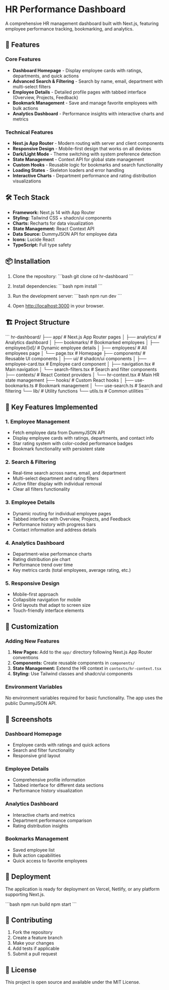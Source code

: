 # HR Performance Dashboard

A comprehensive HR management dashboard built with Next.js, featuring employee performance tracking, bookmarking, and analytics.

## 🚀 Features

### Core Features
- **Dashboard Homepage** - Display employee cards with ratings, departments, and quick actions
- **Advanced Search & Filtering** - Search by name, email, department with multi-select filters
- **Employee Details** - Detailed profile pages with tabbed interface (Overview, Projects, Feedback)
- **Bookmark Management** - Save and manage favorite employees with bulk actions
- **Analytics Dashboard** - Performance insights with interactive charts and metrics

### Technical Features
- **Next.js App Router** - Modern routing with server and client components
- **Responsive Design** - Mobile-first design that works on all devices
- **Dark/Light Mode** - Theme switching with system preference detection
- **State Management** - Context API for global state management
- **Custom Hooks** - Reusable logic for bookmarks and search functionality
- **Loading States** - Skeleton loaders and error handling
- **Interactive Charts** - Department performance and rating distribution visualizations

## 🛠️ Tech Stack

- **Framework:** Next.js 14 with App Router
- **Styling:** Tailwind CSS + shadcn/ui components
- **Charts:** Recharts for data visualization
- **State Management:** React Context API
- **Data Source:** DummyJSON API for employee data
- **Icons:** Lucide React
- **TypeScript:** Full type safety

## 📦 Installation

1. Clone the repository:
\`\`\`bash
git clone <repository-url>
cd hr-dashboard
\`\`\`

2. Install dependencies:
\`\`\`bash
npm install
\`\`\`

3. Run the development server:
\`\`\`bash
npm run dev
\`\`\`

4. Open [http://localhost:3000](http://localhost:3000) in your browser.

## 🏗️ Project Structure

\`\`\`
hr-dashboard/
├── app/                    # Next.js App Router pages
│   ├── analytics/         # Analytics dashboard
│   ├── bookmarks/         # Bookmarked employees
│   ├── employee/[id]/     # Dynamic employee details
│   ├── employees/         # All employees page
│   └── page.tsx          # Homepage
├── components/            # Reusable UI components
│   ├── ui/               # shadcn/ui components
│   ├── employee-card.tsx # Employee card component
│   ├── navigation.tsx    # Main navigation
│   └── search-filters.tsx # Search and filter components
├── contexts/             # React Context providers
│   └── hr-context.tsx   # Main HR state management
├── hooks/               # Custom React hooks
│   ├── use-bookmarks.ts # Bookmark management
│   └── use-search.ts    # Search and filtering
└── lib/                # Utility functions
    └── utils.ts        # Common utilities
\`\`\`

## 🎯 Key Features Implemented

### 1. Employee Management
- Fetch employee data from DummyJSON API
- Display employee cards with ratings, departments, and contact info
- Star rating system with color-coded performance badges
- Bookmark functionality with persistent state

### 2. Search & Filtering
- Real-time search across name, email, and department
- Multi-select department and rating filters
- Active filter display with individual removal
- Clear all filters functionality

### 3. Employee Details
- Dynamic routing for individual employee pages
- Tabbed interface with Overview, Projects, and Feedback
- Performance history with progress bars
- Contact information and address details

### 4. Analytics Dashboard
- Department-wise performance charts
- Rating distribution pie chart
- Performance trend over time
- Key metrics cards (total employees, average rating, etc.)

### 5. Responsive Design
- Mobile-first approach
- Collapsible navigation for mobile
- Grid layouts that adapt to screen size
- Touch-friendly interface elements

## 🔧 Customization

### Adding New Features
1. **New Pages:** Add to the `app/` directory following Next.js App Router conventions
2. **Components:** Create reusable components in `components/`
3. **State Management:** Extend the HR context in `contexts/hr-context.tsx`
4. **Styling:** Use Tailwind classes and shadcn/ui components

### Environment Variables
No environment variables required for basic functionality. The app uses the public DummyJSON API.

## 📱 Screenshots

### Dashboard Homepage
- Employee cards with ratings and quick actions
- Search and filter functionality
- Responsive grid layout

### Employee Details
- Comprehensive profile information
- Tabbed interface for different data sections
- Performance history visualization

### Analytics Dashboard
- Interactive charts and metrics
- Department performance comparison
- Rating distribution insights

### Bookmarks Management
- Saved employee list
- Bulk action capabilities
- Quick access to favorite employees

## 🚀 Deployment

The application is ready for deployment on Vercel, Netlify, or any platform supporting Next.js.

\`\`\`bash
npm run build
npm start
\`\`\`

## 🤝 Contributing

1. Fork the repository
2. Create a feature branch
3. Make your changes
4. Add tests if applicable
5. Submit a pull request

## 📄 License

This project is open source and available under the MIT License.
